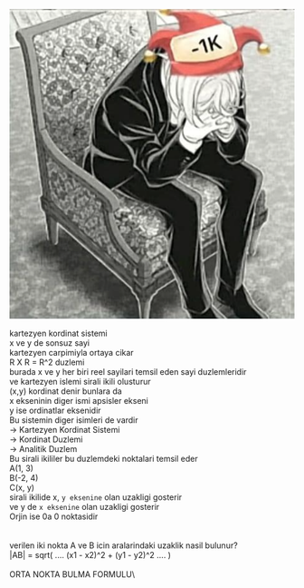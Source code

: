 <p align="center">
    <img src="img/wtfamidoing.png">
</p>

kartezyen kordinat sistemi\
x ve y de sonsuz sayi\
kartezyen carpimiyla ortaya cikar\
R X R = R^2 duzlemi\
burada x ve y her biri reel sayilari temsil eden sayi duzlemleridir\
ve kartezyen islemi sirali ikili olusturur\
(x,y) kordinat denir bunlara da\
x ekseninin diger ismi apsisler ekseni\
y ise ordinatlar eksenidir\
Bu sistemin diger isimleri de vardir\
-> Kartezyen Kordinat Sistemi\
-> Kordinat Duzlemi\
-> Analitik Duzlem\
Bu sirali ikililer bu duzlemdeki noktalari temsil eder\
A(1, 3)\
B(-2, 4)\
C(x, y)\
sirali ikilide x, `y eksenine` olan uzakligi gosterir\
ve y de `x eksenine` olan uzakligi gosterir\
Orjin ise 0a 0 noktasidir\
\
\
verilen iki nokta A ve B icin aralarindaki uzaklik nasil bulunur?\
|AB| = sqrt( .... (x1 - x2)^2 + (y1 - y2)^2 .... )\
\
ORTA NOKTA BULMA FORMULU\
